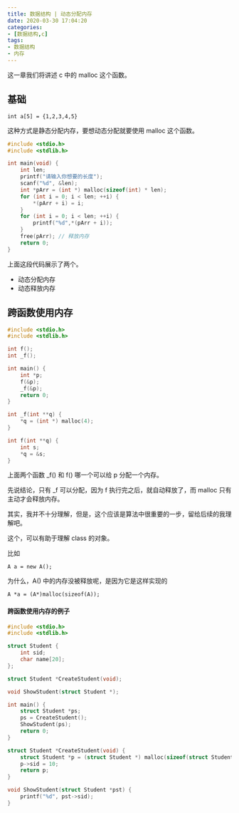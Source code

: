 ```yaml
---
title: 数据结构 | 动态分配内存
date: 2020-03-30 17:04:20
categories:
- [数据结构,c]
tags:
- 数据结构
- 内存
---
```

这一章我们将讲述 c 中的 malloc 这个函数。

<!-- more -->

## 基础

	int a[5] = {1,2,3,4,5}

这种方式是静态分配内存，要想动态分配就要使用 malloc 这个函数。

```c
#include <stdio.h>
#include <stdlib.h>

int main(void) {
    int len;
    printf("请输入你想要的长度");
    scanf("%d", &len);
    int *pArr = (int *) malloc(sizeof(int) * len);
    for (int i = 0; i < len; ++i) {
        *(pArr + i) = i;
    }
    for (int i = 0; i < len; ++i) {
        printf("%d",*(pArr + i));
    }
    free(pArr); // 释放内存
    return 0;
}
```

上面这段代码展示了两个。

- 动态分配内存
- 动态释放内存

## 跨函数使用内存

```c
#include <stdio.h>
#include <stdlib.h>

int f();
int _f();

int main() {
    int *p;
    f(&p);
    _f(&p);
    return 0;
}

int _f(int **q) {
    *q = (int *) malloc(4);
}

int f(int **q) {
    int s;
    *q = &s;
}
```

上面两个函数 \_f() 和 f() 哪一个可以给 p 分配一个内存。

先说结论，只有 \_f 可以分配，因为 f 执行完之后，就自动释放了，而 malloc 只有主动才会释放内存。

其实，我并不十分理解，但是，这个应该是算法中很重要的一步，留给后续的我理解吧。

这个，可以有助于理解 class 的对象。

比如

	A a = new A();

为什么，A() 中的内存没被释放呢，是因为它是这样实现的

	A *a = (A*)malloc(sizeof(A));

#### 跨函数使用内存的例子

```c
#include <stdio.h>
#include <stdlib.h>

struct Student {
    int sid;
    char name[20];
};

struct Student *CreateStudent(void);

void ShowStudent(struct Student *);

int main() {
    struct Student *ps;
    ps = CreateStudent();
    ShowStudent(ps);
    return 0;
}

struct Student *CreateStudent(void) {
    struct Student *p = (struct Student *) malloc(sizeof(struct Student));
    p->sid = 10;
    return p;
}

void ShowStudent(struct Student *pst) {
    printf("%d", pst->sid);
}
```